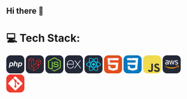 ## Hi there 👋

# 💻 Tech Stack:
<p>
<img src="assets/icons/PHP-Dark.svg" width="48">
<img src="assets/icons/Laravel-Dark.svg" width="48">
<img src="assets/icons/NodeJS-Dark.svg" width="48">
<img src="assets/icons/ExpressJS-Dark.svg" width="48">
<img src="assets/icons/React-Dark.svg" width="48">
<img src="assets/icons/HTML.svg" width="48">
<img src="assets/icons/CSS.svg" width="48">
<img src="assets/icons/JavaScript.svg" width="48">
<img src="assets/icons/AWS-Dark.svg" width="48">
<img src="assets/icons/Git.svg" width="48">
</p>




<!--
**DeepakSaini2331997/DeepakSaini2331997** is a ✨ _special_ ✨ repository because its `README.md` (this file) appears on your GitHub profile.

Here are some ideas to get you started:

- 🔭 I’m currently working on ...
- 🌱 I’m currently learning ...
- 👯 I’m looking to collaborate on ...
- 🤔 I’m looking for help with ...
- 💬 Ask me about ...
- 📫 How to reach me: ...
- 😄 Pronouns: ...
- ⚡ Fun fact: ...
-->
